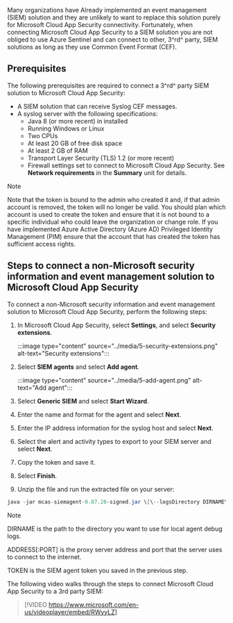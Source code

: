 Many organizations have Already implemented an event management (SIEM) solution and they are unlikely to want to replace this solution purely for Microsoft Cloud App Security connectivity. Fortunately, when connecting Microsoft Cloud App Security to a SIEM solution you are not obliged to use Azure Sentinel and can connect to other, 3^rd^ party, SIEM solutions as long as they use Common Event Format (CEF).

## Prerequisites

The following prerequisites are required to connect a 3^rd^ party SIEM solution to Microsoft Cloud App Security:

- A SIEM solution that can receive Syslog CEF messages.
- A syslog server with the following specifications:
  - Java 8 (or more recent) in installed
  - Running Windows or Linux
  - Two CPUs
  - At least 20 GB of free disk space
  - At least 2 GB of RAM
  - Transport Layer Security (TLS) 1.2 (or more recent)
  - Firewall settings set to connect to Microsoft Cloud App Security. See **Network requirements** in the **Summary** unit for details.

> [!NOTE]
> Note that the token is bound to the admin who created it and, if that admin account is removed, the token will no longer be valid. You should plan which account is used to create the token and ensure that it is not bound to a specific individual who could leave the organization or change role. If you have implemented Azure Active Directory (Azure AD) Privileged Identity Management (PIM) ensure that the account that has created the token has sufficient access rights.

## Steps to connect a non-Microsoft security information and event management solution to Microsoft Cloud App Security

To connect a non-Microsoft security information and event management solution to Microsoft Cloud App Security, perform the following steps:

1. In Microsoft Cloud App Security, select **Settings**, and select **Security extensions**.

    :::image type="content" source="../media/5-security-extensions.png" alt-text="Security extensions":::

2. Select **SIEM agents** and select **Add agent**.

    :::image type="content" source="../media/5-add-agent.png" alt-text="Add agent":::

3. Select **Generic SIEM** and select **Start Wizard**.
4. Enter the name and format for the agent and select **Next**.
5. Enter the IP address information for the syslog host and select **Next**.
6. Select the alert and activity types to export to your SIEM server and select **Next**.
7. Copy the token and save it.
8. Select **Finish**.
9. Unzip the file and run the extracted file on your server:

```java
java -jar mcas-siemagent-0.87.20-signed.jar \[\--logsDirectory DIRNAME\] \[\--proxy ADDRESS\[:PORT\]\] \--token TOKEN
```

> [!NOTE]
> DIRNAME is the path to the directory you want to use for local agent debug logs.
>
> ADDRESS\[:PORT\] is the proxy server address and port that the server uses to connect to the internet.
>
> TOKEN is the SIEM agent token you saved in the previous step.

The following video walks through the steps to connect Microsoft Cloud App Security to a 3rd party SIEM:

> [!VIDEO https://www.microsoft.com/en-us/videoplayer/embed/RWyyLZ]
